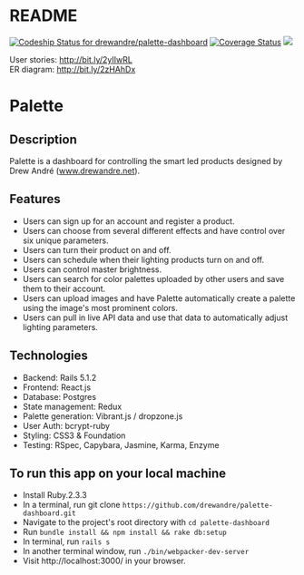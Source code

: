 # README

[ ![Codeship Status for drewandre/palette-dashboard](https://app.codeship.com/projects/1558e670-aa28-0135-20c8-36aeb956401e/status?branch=master)](https://app.codeship.com/projects/256469)    [![Coverage Status](https://coveralls.io/repos/github/drewandre/palette-dashboard/badge.svg?branch=master)](https://coveralls.io/github/drewandre/palette-dashboard?branch=master)    <a href="https://codeclimate.com/github/drewandre/palette-dashboard/maintainability"><img src="https://api.codeclimate.com/v1/badges/2922eba3b2b8516af001/maintainability" /></a>

User stories: http://bit.ly/2yIIwRL</br>
ER diagram: http://bit.ly/2zHAhDx</br>

<h1>Palette</h1>

## Description
Palette is a dashboard for controlling the smart led products designed by Drew André (www.drewandre.net).

## Features
* Users can sign up for an account and register a product.
* Users can choose from several different effects and have control over six unique parameters.
* Users can turn their product on and off.
* Users can schedule when their lighting products turn on and off.
* Users can control master brightness.
* Users can search for color palettes uploaded by other users and save them to their account.
* Users can upload images and have Palette automatically create a palette using the image's most prominent colors.
* Users can pull in live API data and use that data to automatically adjust lighting parameters.

## Technologies
* Backend: Rails 5.1.2
* Frontend: React.js
* Database: Postgres
* State management: Redux
* Palette generation: Vibrant.js / dropzone.js
* User Auth: bcrypt-ruby 
* Styling: CSS3 & Foundation
* Testing: RSpec, Capybara, Jasmine, Karma, Enzyme

## To run this app on your local machine
* Install Ruby.2.3.3
* In a terminal, run git clone `https://github.com/drewandre/palette-dashboard.git`
* Navigate to the project's root directory with `cd palette-dashboard`
* Run `bundle install && npm install && rake db:setup`
* In terminal, run `rails s`
* In another terminal window, run `./bin/webpacker-dev-server`
* Visit http://localhost:3000/ in your browser.
